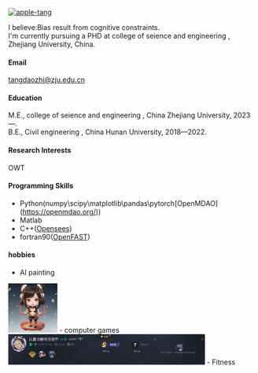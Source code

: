 

[![apple-tang](https://img.shields.io/badge/apple-tang-github?logo=github&logoColor=blue&logoSize=auto&label=apple-tang&labelColor=gray&color=blue)](https://github.com/apple-tang)

I believe:Bias result from cognitive constraints.\
I'm currently pursuing a PHD at college of seience and engineering , Zhejiang University, China.

#### Email
tangdaozhi@zju.edu.cn

#### Education
M.E., college of seience and engineering , China Zhejiang University, 2023—.\
B.E., Civil engineering , China Hunan University, 2018—2022.

#### Research Interests
OWT

#### Programming Skills
- Python(numpy\scipy\matplotlib\pandas\pytorch\[OpenMDAO](https://openmdao.org/))
- Matlab
- C++([Opensees](https://opensees.berkeley.edu/))
- fortran90([OpenFAST](https://openfast.readthedocs.io/en/main/))

#### hobbies
- AI painting
<img src="../static/assets/img/q版哪吒.png" alt="q版哪吒" width="100">
- computer games
<img src="../static/assets/img/csgo.png" alt="csgo" width="400">
- Fitness